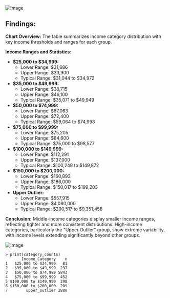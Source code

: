 ![image](https://github.com/user-attachments/assets/bb63a475-88b5-4f53-987f-610b2e3f2eb0)

## Findings:

**Chart Overview:**
The table summarizes income category distribution with key income thresholds and ranges for each group.

**Income Ranges and Statistics:**

*   **$25,000 to $34,999:**
    *   Lower Range: $31,686
    *   Upper Range: $33,900
    *   Typical Range: $31,044 to $34,972
*   **$35,000 to $49,999:**
    *   Lower Range: $38,715
    *   Upper Range: $46,100
    *   Typical Range: $35,071 to $49,949
*   **$50,000 to $74,999:**
    *   Lower Range: $67,063
    *   Upper Range: $72,400
    *   Typical Range: $59,064 to $74,998
*   **$75,000 to $99,999:**
    *   Lower Range: $75,205
    *   Upper Range: $84,600
    *   Typical Range: $75,000 to $98,577
*   **$100,000 to $149,999:**
    *   Lower Range: $112,291
    *   Upper Range: $137,000
    *   Typical Range: $100,248 to $149,872
*   **$150,000 to $200,000:**
    *   Lower Range: $160,893
    *   Upper Range: $186,000
    *   Typical Range: $150,017 to $199,203
*   **Upper Outlier:**
    *   Lower Range: $557,915
    *   Upper Range: $4,080,000
    *   Typical Range: $200,517 to $9,351,458

**Conclusion:**
Middle-income categories display smaller income ranges, reflecting tighter and more consistent distributions. High-income categories, particularly the "Upper Outlier" group, show extreme variability, with income levels extending significantly beyond other groups.

![image](https://github.com/user-attachments/assets/10282241-4076-472e-99e0-52fb57432d27)

```
> print(category_counts)
       Income_Category    n
1   $25,000 to $34,999   81
2   $35,000 to $49,999  237
3   $50,000 to $74,999 5843
4   $75,000 to $99,999  452
5 $100,000 to $149,999  298
6 $150,000 to $200,000  209
7        upper_outlier 2880
```
